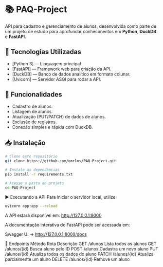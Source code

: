 # 📚 PAQ-Project

API para cadastro e gerenciamento de alunos, desenvolvida como parte de um projeto de estudo para aprofundar conhecimentos em **Python**, **DuckDB** e **FastAPI**.

## 🚀 Tecnologias Utilizadas

- [Python 3] — Linguagem principal.
- [FastAPI] — Framework web para criação da API.
- [DuckDB] — Banco de dados analítico em formato colunar.
- [Uvicorn] — Servidor ASGI para rodar a API.

## 📌 Funcionalidades

- Cadastro de alunos.
- Listagem de alunos.
- Atualização (PUT/PATCH) de dados de alunos.
- Exclusão de registros.
- Conexão simples e rápida com DuckDB.

## 📥 Instalação

```bash
# Clone este repositório
git clone https://github.com/omrlns/PAQ-Project.git

# Instale as dependências
pip install -r requirements.txt

# Acesse a pasta do projeto
cd PAQ-Project 
````

▶️ Executando a API
Para iniciar o servidor local, utilize:

```bash
uvicorn app:app --reload
````

A API estará disponível em: http://127.0.0.1:8000

A documentação interativa do FastAPI pode ser acessada em:

Swagger UI → http://127.0.0.1:8000/docs

🧪 Endpoints
Método	Rota	Descrição
GET	/alunos	Lista todos os alunos
GET	/alunos/{id}	Busca aluno pelo ID
POST	/alunos	Cadastra um novo aluno
PUT	/alunos/{id}	Atualiza todos os dados do aluno
PATCH	/alunos/{id}	Atualiza parcialmente um aluno
DELETE	/alunos/{id}	Remove um aluno
